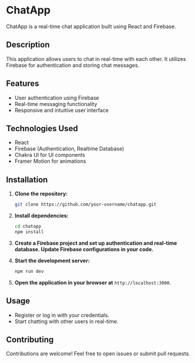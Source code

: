 # ChatApp

ChatApp is a real-time chat application built using React and Firebase.

## Description

This application allows users to chat in real-time with each other. It utilizes Firebase for authentication and storing chat messages.

## Features

- User authentication using Firebase
- Real-time messaging functionality
- Responsive and intuitive user interface

## Technologies Used

- React
- Firebase (Authentication, Realtime Database)
- Chakra UI for UI components
- Framer Motion for animations

## Installation

1. **Clone the repository:**

    ```bash
    git clone https://github.com/your-username/chatapp.git
    ```

2. **Install dependencies:**

    ```bash
    cd chatapp
    npm install
    ```

3. **Create a Firebase project and set up authentication and real-time database. Update Firebase configurations in your code.**

4. **Start the development server:**

    ```bash
    npm run dev
    ```

5. **Open the application in your browser at** `http://localhost:3000`.

## Usage

- Register or log in with your credentials.
- Start chatting with other users in real-time.

## Contributing

Contributions are welcome! Feel free to open issues or submit pull requests.

